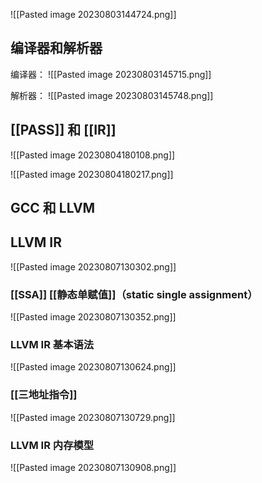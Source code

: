 ![[Pasted image 20230803144724.png]]


## 编译器和解析器

编译器：
![[Pasted image 20230803145715.png]]

解析器：
![[Pasted image 20230803145748.png]]

##  [[PASS]] 和 [[IR]]
![[Pasted image 20230804180108.png]]

![[Pasted image 20230804180217.png]]

## GCC 和 LLVM

## LLVM IR
![[Pasted image 20230807130302.png]]

### [[SSA]] [[静态单赋值]]（static single assignment）
![[Pasted image 20230807130352.png]]
### LLVM IR 基本语法
![[Pasted image 20230807130624.png]]

### [[三地址指令]]
![[Pasted image 20230807130729.png]]

### LLVM IR 内存模型
![[Pasted image 20230807130908.png]]